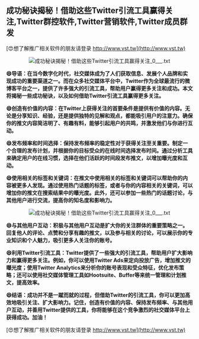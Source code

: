 ## **成功秘诀揭秘！借助这些Twitter引流工具赢得关注,Twitter群控软件,Twitter营销软件,Twitter成员群发**

[😍想了解推广相关软件的朋友请登录 http://www.vst.tw](http://www.vst.tw)

 <center><img src="https://vst.tw/MP4/tuiguang/png/2.png" alt="成功秘诀揭秘！借助这些Twitter引流工具赢得关注_0___.txt"></center>

**😄导语：在当今数字化时代，社交媒体成为了人们获取信息、发展个人品牌和实现成功的重要渠道之一。而在众多社交媒体平台中，Twitter作为全球最流行的微博客平台之一，提供了许多强大的引流工具，帮助用户赢得更多关注和成功。本文将揭秘一些成功秘诀，以及如何借助Twitter引流工具赢得更多关注。**

**😄创造有价值的内容：在Twitter上获得关注的首要条件是提供有价值的内容。无论是分享知识、经验，还是提供独特的见解和观点，都能吸引用户的注意力。确保你的推文内容简洁明了、有趣有料，能够引起用户的共鸣，并激发他们与你进行互动。**

**😄发布频率和时间选择：保持发布频率的稳定性对于获得关注至关重要。制定一个合理的发布计划，并根据你的目标受众的在线时间选择发布时间。通过分析工具来确定用户的在线习惯，选择在他们活跃的时间段发布推文，以增加曝光度和互动。**

**😄使用相关的标签和关键词：在推文中使用相关的标签和关键词可以帮助你的内容被更多人发现。通过使用热门话题的标签，或者与你的内容相关的关键词，可以增加你的推文在搜索结果中的曝光度。此外，还可以参加一些热门的话题讨论，与其他用户进行交流，提高你的知名度和影响力。**

 <center><img src="https://vst.tw/MP4/tuiguang/png/5.png" alt="成功秘诀揭秘！借助这些Twitter引流工具赢得关注_0___.txt"></center>

**😄与其他用户互动：积极与其他用户互动是扩大你的关注群体的重要策略之一。回复他人的评论、点赞和分享有趣的推文，以及参与相关的讨论，可以展示你的专业知识和个人魅力，吸引更多人关注你的账号。**

**😄利用Twitter引流工具：Twitter提供了一些强大的引流工具，帮助用户扩大影响力和赢得更多关注。例如，你可以使用Twitter Ads来定向投放广告，增加推文的曝光度；使用Twitter Analytics来分析你的账号表现和受众特征，优化发布策略；还可以使用社交媒体管理工具如Hootsuite、Buffer等来统一管理和计划推文，提高效率。**

**😄结语：成功并不是一蹴而就的过程，但借助Twitter的引流工具，你可以更加高效地吸引关注、扩大影响力。记住，创造有价值的内容、保持发布频率、与其他用户互动，并善用Twitter提供的工具，你将能够在这个竞争激烈的社交媒体平台上获得成功。加油！**

[😍想了解推广相关软件的朋友请登录 http://www.vst.tw](http://www.vst.tw)



